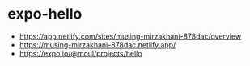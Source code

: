 # expo-hello

* https://app.netlify.com/sites/musing-mirzakhani-878dac/overview
* https://musing-mirzakhani-878dac.netlify.app/
* https://expo.io/@moul/projects/hello
